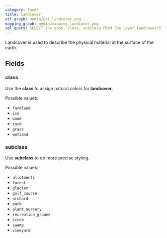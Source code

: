 ```yaml
---
category: layer
title: landcover
etl_graph: media/etl_landcover.png
mapping_graph: media/mapping_landcover.png
sql_query: SELECT the_geom, class, subclass FROM lbm.layer_landcover(ST_SetSRID('BOX3D(-20037508.34 -20037508.34, 20037508.34 20037508.34)'::box3d, 3857 ), 14)
---
```

Landcover is used to describe the physical material at the surface of the earth.

## Fields

### class

Use the **class** to assign natural colors for **landcover**.

Possible values:

- `farmland`
- `ice`
- `wood`
- `rock`
- `grass`
- `wetland`


### subclass

Use **subclass** to do more precise styling.

Possible values:

- `allotments`
- `forest`
- `glacier`
- `golf_course`
- `orchard`
- `park`
- `plant_nursery`
- `recreation_ground`
- `scrub`
- `swamp`
- `vineyard`





